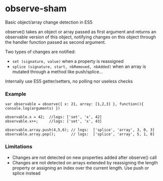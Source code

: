 # observe-sham
Basic object/array change detection in ES5

observe() takes an object or array passed as first argument and returns an observable version of this object,
notifying changes on this object through the handler function passed as second argument.

Two types of changes are notified:
* `set (signature, value)` when a property is reassigned
* `splice (signature, start, nbRemoved, nbAdded)` when an array is mutated through a method like push/splice...

Internally use ES5 getter/setters, no polling nor useless checks

### Example

```
var observable = observe({ x: 21, array: [1,2,3] }, function(){ console.log(arguments) })

observable.x = 42;  //logs: ['set', 'x', 42]
observable.x++;     //logs: ['set', 'x', 43]

observable.array.push(4,5,6); // logs:  ['splice', 'array', 3, 0, 3]
observable.array.pop();       // logs:  ['splice', 'array', 5, 1, 0]
```

### Limitations

* Changes are not detected on new properties added after observe() call
* Changes are not detected on arrays extended by reassigning the length property or assigning an index over the current length. Use push or splice instead
